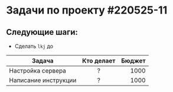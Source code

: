 # Задачи по проекту #220525-11

## Следующие шаги:
- Сделать `lkj` до


| Задача                 | Кто делает    | Бюджет|
| ---------------------- |:-------------:| -----:|
| Настройка сервера      | ?             | 1000  |
| Написание инструкции   | ?             | 1000  |
